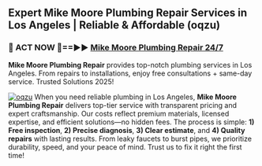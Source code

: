## Expert Mike Moore Plumbing Repair Services in Los Angeles | Reliable & Affordable (oqzu)  

<h3>🚿 ACT NOW 🌟==►► <a href="https://tinyurl.com/2ne6vx2x" rel="nofollow">Mike Moore Plumbing Repair 24/7</a></h3>

**Mike Moore Plumbing Repair** provides top-notch plumbing services in Los Angeles. From repairs to installations, enjoy free consultations + same-day service. Trusted Solutions 2025!

[![oqzu](https://i.imgur.com/4PFF4AK.jpeg)](https://tinyurl.com/2ne6vx2x)
When you need reliable plumbing in Los Angeles, **Mike Moore Plumbing Repair** delivers top-tier service with transparent pricing and expert craftsmanship. Our costs reflect premium materials, licensed expertise, and efficient solutions—no hidden fees. The process is simple: **1) Free inspection**, **2) Precise diagnosis**, **3) Clear estimate**, and **4) Quality repairs** with lasting results. From leaky faucets to burst pipes, we prioritize durability, speed, and your peace of mind. Trust us to fix it right the first time!
